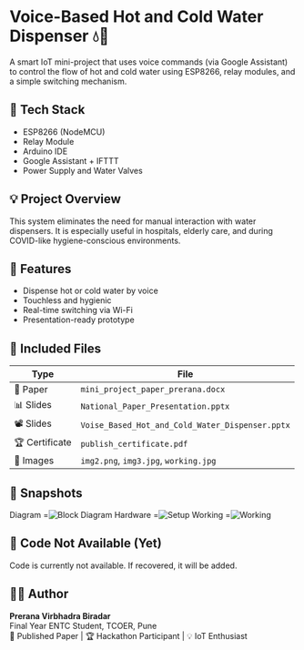 # Voice-Based Hot and Cold Water Dispenser 💧🎤

A smart IoT mini-project that uses voice commands (via Google Assistant) to control the flow of hot and cold water using ESP8266, relay modules, and a simple switching mechanism.

## 🔧 Tech Stack
- ESP8266 (NodeMCU)
- Relay Module
- Arduino IDE
- Google Assistant + IFTTT
- Power Supply and Water Valves

## 💡 Project Overview
This system eliminates the need for manual interaction with water dispensers. It is especially useful in hospitals, elderly care, and during COVID-like hygiene-conscious environments.

## 🎯 Features
- Dispense hot or cold water by voice
- Touchless and hygienic
- Real-time switching via Wi-Fi
- Presentation-ready prototype

## 📁 Included Files
| Type           | File                                |
|----------------|-------------------------------------|
| 📄 Paper       | `mini_project_paper_prerana.docx`   |
| 📊 Slides      | `National_Paper_Presentation.pptx`  |
| 📽️ Slides      | `Voise_Based_Hot_and_Cold_Water_Dispenser.pptx` |
| 🏆 Certificate | `publish_certificate.pdf`         |
| 📸 Images      | `img2.png`, `img3.jpg`, `working.jpg` |

## 📸 Snapshots
 Diagram =![Block Diagram](Images/img2.png)
 Hardware =![Setup](Images/img3.jpg) 
 Working =![Working](Images/working.jpg) 

## 🚫 Code Not Available (Yet)
Code is currently not available. If recovered, it will be added.

## 👩‍💻 Author
**Prerana Virbhadra Biradar**  
Final Year ENTC Student, TCOER, Pune  
📜 Published Paper | 🏆 Hackathon Participant | 💡 IoT Enthusiast
